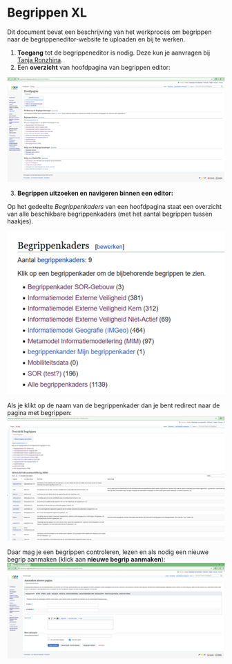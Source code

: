 # Begrippen XL

Dit document bevat een beschrijving van het werkproces om begrippen naar de begrippeneditor-website te uploaden en bij te werken.

1. **Toegang** tot de begrippeneditor is nodig. Deze kun je aanvragen bij [Tanja Ronzhina](t.ronzhina@geonovum.nl "email").
2. Een **overzicht** van hoofdpagina van begrippen editor:

![1742818628675](image/BegrippenXL/1742818628675.png)

3. **Begrippen uitzoeken en navigeren binnen een editor:**

Op het gedeelte *Begrippenkaders* van een hoofdpagina staat een overzicht van alle beschikbare begrippenkaders (met het aantal begrippen tussen haakjes).

![1742818280642](image/BegrippenXL/1742818280642.png)

Als je klikt op de naam van de begrippenkader dan je bent redirect naar de pagina met begrippen:
![1742818463526](image/BegrippenXL/1742818463526.png)

Daar mag je een begrippen controleren, lezen en als nodig een nieuwe begrip aanmaken (klick aan **nieuwe begrip aanmaken**):
![1742819517964](image/BegrippenXL/1742819517964.png)
